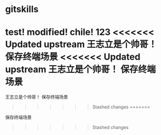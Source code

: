 # gitskills
test!
modified!
chile!
123
<<<<<<< Updated upstream
王志立是个帅哥！
保存终端场景
<<<<<<< Updated upstream
王志立是个帅哥！
保存终端场景
=======
王志立是个帅哥！
保存终端场景
>>>>>>> Stashed changes
=======

保存终端场景
>>>>>>> Stashed changes
